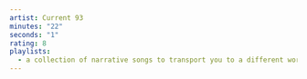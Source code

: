 ```yaml
---
artist: Current 93
minutes: "22"
seconds: "1"
rating: 8
playlists:
  - a collection of narrative songs to transport you to a different world
---
```

